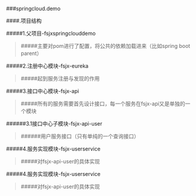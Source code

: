 ###springcloud.demo

####.项目结构

#####1.父项目-fsjxspringclouddemo
>#####主要对pom进行了配置，将公共的依赖加载进来（比如spring boot parent）

#####2.注册中心模块-fsjx-eureka
>#####起到服务注册与发现的作用

#####3.接口中心模块-fsjx-api
>#####所有的服务需要首先设计接口，每一个服务在fsjx-api又是单独的一个模块

######3.1接口中心子模块-fsjx-api-user
>######用户服务接口（只有单纯的一个查询接口）

#####4.服务实现模块-fsjx-userservice
>#####对fsjx-api-user的具体实现


#####4.服务实现模块-fsjx-userservice
>#####对fsjx-api-user的具体实现







       
     
      